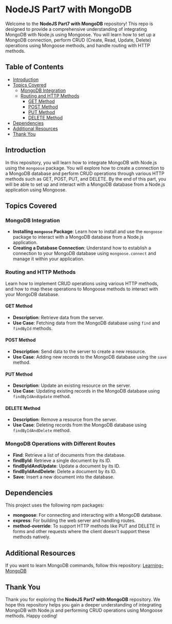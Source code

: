 # NodeJS Part7 with MongoDB

Welcome to the **NodeJS Part7 with MongoDB** repository! This repo is designed to provide a comprehensive understanding of integrating MongoDB with Node.js using Mongoose. You will learn how to set up a MongoDB connection, perform CRUD (Create, Read, Update, Delete) operations using Mongoose methods, and handle routing with HTTP methods.

## Table of Contents

- [Introduction](#introduction)
- [Topics Covered](#topics-covered)
  - [MongoDB Integration](#mongodb-integration)
  - [Routing and HTTP Methods](#routing-and-http-methods)
    - [GET Method](#get-method)
    - [POST Method](#post-method)
    - [PUT Method](#put-method)
    - [DELETE Method](#delete-method)
- [Dependencies](#dependencies)
- [Additional Resources](#additional-resources)
- [Thank You](#thank-you)

## Introduction

In this repository, you will learn how to integrate MongoDB with Node.js using the `mongoose` package. You will explore how to create a connection to a MongoDB database and perform CRUD operations through various HTTP methods such as GET, POST, PUT, and DELETE. By the end of this part, you will be able to set up and interact with a MongoDB database from a Node.js application using Mongoose.

## Topics Covered

### MongoDB Integration

- **Installing `mongoose` Package**: Learn how to install and use the `mongoose` package to interact with a MongoDB database from a Node.js application.
- **Creating a Database Connection**: Understand how to establish a connection to your MongoDB database using `mongoose.connect` and manage it within your application.

### Routing and HTTP Methods

Learn how to implement CRUD operations using various HTTP methods, and how to map these operations to Mongoose methods to interact with your MongoDB database.

#### GET Method

- **Description**: Retrieve data from the server.
- **Use Case**: Fetching data from the MongoDB database using `find` and `findById` methods.

#### POST Method

- **Description**: Send data to the server to create a new resource.
- **Use Case**: Adding new records to the MongoDB database using the `save` method.

#### PUT Method

- **Description**: Update an existing resource on the server.
- **Use Case**: Updating existing records in the MongoDB database using `findByIdAndUpdate` method.

#### DELETE Method

- **Description**: Remove a resource from the server.
- **Use Case**: Deleting records from the MongoDB database using `findByIdAndDelete` method.

### MongoDB Operations with Different Routes

- **Find**: Retrieve a list of documents from the database.
- **findById**: Retrieve a single document by its ID.
- **findByIdAndUpdate**: Update a document by its ID.
- **findByIdAndDelete**: Delete a document by its ID.
- **Save**: Insert a new document into the database.

## Dependencies

This project uses the following npm packages:

- **mongoose**: For connecting and interacting with a MongoDB database.
- **express**: For building the web server and handling routes.
- **method-override**: To support HTTP methods like PUT and DELETE in forms and other requests where the client doesn't support these methods natively.

## Additional Resources

If you want to learn MongoDB commands, follow this repository: [Learning-MongoDB](https://github.com/sanket-aher/Learning-MongoDB)

## Thank You

Thank you for exploring the **NodeJS Part7 with MongoDB** repository. We hope this repository helps you gain a deeper understanding of integrating MongoDB with Node.js and performing CRUD operations using Mongoose methods. Happy coding!